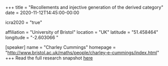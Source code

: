 +++
title = "Recollements and injective generation of the derived category"
date = 2020-11-12T14:45:00-00:00

icra2020 = "true"

affiliation = "University of Bristol"
location = "UK"
latitude = "51.458464"
longitude = "-2.603066 "

[speaker]
  name = "Charley Cummings"
  homepage = "http://www.bristol.ac.uk/maths/people/charley-e-cummings/index.html"
+++
Read the full research snapshot [here](https://www.icra2020.info/t/cummings-charley-recollements-and-injective-generation-of-the-derived-category/317)
